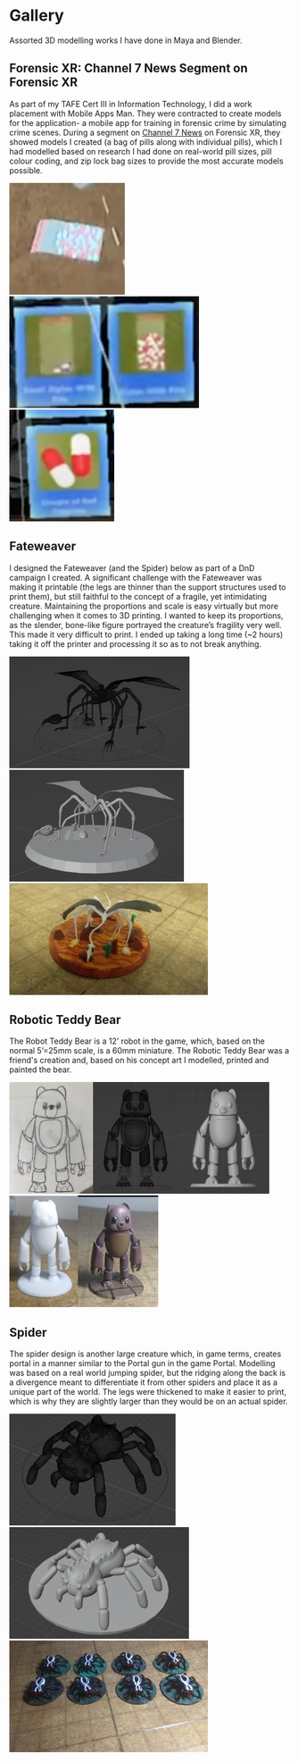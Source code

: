 # Gallery
Assorted 3D modelling works I have done in Maya and Blender.


## Forensic XR: Channel 7 News Segment on Forensic XR
As part of my TAFE Cert III in Information Technology, I did a work placement with Mobile Apps Man. They were contracted to create models for the  application- a mobile app for training in forensic crime by simulating crime scenes. During a segment on [Channel 7 News](https://www.youtube.com/watch?v=5_RpIg_rC30&ab_channel=7NEWSAustralia) on Forensic XR, they showed models I created (a bag of pills along with individual pills), which I had modelled based on research I had done on real-world pill sizes, pill colour coding, and zip lock bag sizes to provide the most accurate models possible. 

<img src='images/pillbag_floor.png' height='200'><img src='images/pillbag_menu.png' height='200'><img src='images/pills_in_menu.png' height='200'>

## Fateweaver
I designed the Fateweaver (and the Spider) below as part of a DnD campaign I created. A significant challenge with the Fateweaver was making it printable (the legs are thinner than the support structures used to print them), but still faithful to the concept of a fragile, yet intimidating creature. Maintaining the proportions and scale is easy virtually but more challenging when it comes to 3D printing. I wanted to keep its proportions, as the slender, bone-like figure portrayed the creature’s fragility very well. This made it very difficult to print. I ended up taking a long time (~2 hours) taking it off the printer and processing it so as to not break anything.

<img src='images/fateweaver_wireframe.png' height='200'><img src='images/fateweaver_model.png' height='200'><img src='images/fateweaver_finished.png' height='200'>

## Robotic Teddy Bear
The Robot Teddy Bear is a 12’ robot in the game, which, based on the normal 5’=25mm scale, is a 60mm miniature. The Robotic Teddy Bear was a friend's creation and, based on his concept art I modelled, printed and painted the bear. 

<img src='images/robot_bear_concept.png' height='200'><img src='images/robot_bear_wireframe.png' height='200'><img src='images/robot_bear_model.png' height='200'><img src='images/robot_bear_print.png' height='200'><img src='images/robot_bear_finished.png' height='200'>

## Spider
The spider design is another large creature which, in game terms, creates portal in a manner similar to the Portal gun in the game Portal. Modelling was based on a real world jumping spider, but the ridging along the back is a divergence meant to differentiate it from other spiders and place it as a unique part of the world. The legs were thickened to make it easier to print, which is why they are slightly larger than they would be on an actual spider.

<img src='images/spider_wireframe.png' height='200'><img src='images/spider_model.png' height='200'><img src='images/spider_finished.png' height='200'>


